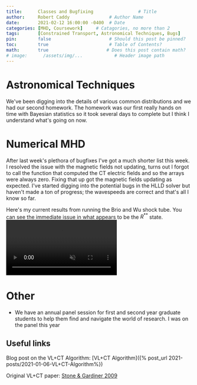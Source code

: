 ```yaml
---
title:      Classes and Bugfixing                 # Title
author:     Robert Caddy               # Author Name
date:       2021-02-12 16:00:00 -0400  # Date
categories: [MHD, Coursework]     # Catagories, no more than 2
tags:       [Constrained Transport, Astronomical Techniques, Bugs]                     # Tags, any number
pin:        false                      # Should this post be pinned?
toc:        true                       # Table of Contents?
math:       true                      # Does this post contain math?
# image:      /assets/img/...            # Header image path
---
```


# Astronomical Techniques
We've been digging into the details of various common distributions and we had
our second homework. The homework was our first really hands on time with
Bayesian statistics so it took several days to complete but I think I understand
what's going on now.


# Numerical MHD
After last week's plethora of bugfixes I've got a much shorter list this week. I
resolved the issue with the magnetic fields not updating, turns out I forgot to
call the function that computed the CT electric fields and so the arrays were
always zero. Fixing that up got the magnetic fields updating as expected. I've
started digging into the potential bugs in the HLLD solver but haven't made a
ton of progress; the wavespeeds are correct and that's all I know so far.

Here's my current results from running the Brio and Wu shock tube. You can see
the immediate issue in what appears to be the $R^{**}$ state.
<video muted autoplay controls style="max-width:100%; height:auto">
    <source type="video/mp4" src="/assets/img/2021-post-assets/02-February/2021-02-12-BWShockTube.mp4">
</video>


# Other
- We have an annual panel session for first and second year graduate students to
  help them find and navigate the world of research. I was on the panel this
  year

## Useful links
Blog post on the VL+CT Algorithm: [VL+CT Algorithm]({% post_url 2021-posts/2021-01-06-VL+CT-Algorithm%})

Original VL+CT paper: [Stone & Gardiner 2009](https://www.sciencedirect.com/science/article/abs/pii/S1384107608000754?via%3Dihub)
